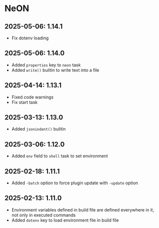# NeON

## 2025-05-06: 1.14.1

- Fix dotenv loading

## 2025-05-06: 1.14.0

- Added `properties` key to `neon` task
- Added `write()` builtin to write text into a file

## 2025-04-14: 1.13.1

- Fixed code warnings
- Fix start task

## 2025-03-13: 1.13.0

- Added `jsonindent()` builtin

## 2025-03-06: 1.12.0

- Added `env` field to `shell` task to set environment

## 2025-02-18: 1.11.1

- Added `-batch` option to force plugin update with `-update` option

## 2025-02-13: 1.11.0

- Environment variables defined in build file are defined everywhere in it, not only in executed commands
- Added `dotenv` key to load environment file in build file
